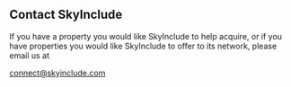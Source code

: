 ## Contact SkyInclude

If you have a property you would like SkyInclude to help acquire, or if you have properties you would like SkyInclude to offer to its network, please email us at

connect@skyinclude.com
